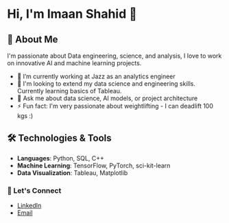 # Hi, I'm Imaan Shahid 👋

## 🌟 About Me
I'm passionate about Data engineering, science, and analysis, I love to work on innovative AI and machine learning projects.

- 🔭 I’m currently working at Jazz as an analytics engineer
- 🌱 I'm looking to extend my data science and engineering skills. Currently learning basics of Tableau.
- 💬 Ask me about data science, AI models, or project architecture
- ⚡ Fun fact: I'm very passionate about weightlifting - I can deadlift 100 kgs :)

## 🛠️ Technologies & Tools
- **Languages**: Python, SQL, C++
- **Machine Learning**: TensorFlow, PyTorch, sci-kit-learn
- **Data Visualization**: Tableau, Matplotlib

### 🔗 Let's Connect
- [LinkedIn](www.linkedin.com/in/imaan-shahid-57b475163)
- [Email](imaan.shahid31@gmail.com)
